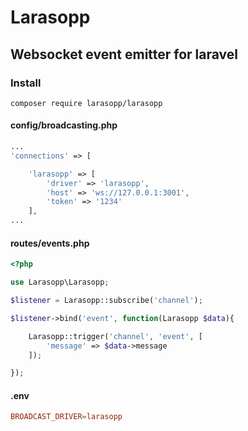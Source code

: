 # Larasopp

## Websocket event emitter for laravel

### Install

```shell
composer require larasopp/larasopp
```

#### config/broadcasting.php
```php
...
'connections' => [

	'larasopp' => [
		'driver' => 'larasopp',
		'host' => 'ws://127.0.0.1:3001',
		'token' => '1234'
	],
...
```

#### routes/events.php
```php
<?php

use Larasopp\Larasopp;

$listener = Larasopp::subscribe('channel');

$listener->bind('event', function(Larasopp $data){

	Larasopp::trigger('channel', 'event', [
		'message' => $data->message
	]);

});

```

#### .env
```conf
BROADCAST_DRIVER=larasopp
```